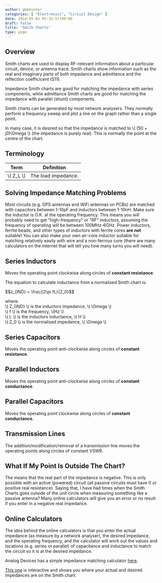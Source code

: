 ```yaml
---
author: gbmhunter
categories: [ "Electronics", "Circuit Design" ]
date: 2014-05-01 05:25:57+00:00
draft: false
title: "Smith Charts"
type: page
---
```


## Overview

Smith charts are used to display RF-relevant information about a particular circuit, device, or antenna trace. Smith charts show information such as the real and imaginary parts of both impedance and admittance and the reflection coefficicent (S11).

Impedance Smith charts are good for matching the impedance with series components, while admittance Smith charts are good for matching the impedance with parallel (shunt) components.

Smith charts can be generated by most network analysers. They normally perform a frequency sweep and plot a line on the graph rather than a single point.

<p>In many case, it is desired so that the impedance is matched to \( (50 + j0)\Omega \) (the impedance is purely real). This is normally the point at the centre of the chart.</p>

## Terminology

<table>
  <tbody>
    <thead>
      <tr>
          <th>Term</th>
          <th>Definition</th>
      </tr>
  </thead>
	<tbody>
		<tr>
      <td>\( Z_L \)</td>
      <td>The load impedance.</td>
		</tr>
	</tbody>
</table>

## Solving Impedance Matching Problems

Most circuits (e.g. GPS antennas and WiFi antennas on PCBs) are matched with capacitors between 1-10pF and inductors between 1-10nH. Make sure the inductor is O.K. at the operating frequency. This means you will probably need to get "high-frequency" or "RF" inductors, assuming the frequency of operating will be between 100MHz-6GHz. Power inductors, ferrite beads, and other types of inductors with ferrite cores **are not** suitable! You can also make your own air-core inductor suitable for matching relatively easily with wire and a non-ferrous core (there are many calculators on the internet that will tell you how many turns you will need).

## Series Inductors

Moves the operating point clockwise along circles of **constant resistance**.

The equation to calculate inductance from a normalised Smith chart is:

<div>$$z_{IND} = \frac{i2\pi fL}{Z_0}$$</div>

<p class="centered">
	where:<br>  
	\( Z_{IND} \) is the inductors impedance, \( \Omega \)<br>
	\( f \) is the frequency, \(Hz \)<br>
	\( L \) is the inductors inductance, \( H \)<br>
	\( Z_0 \) is the normalised impedance, \( \Omega \)<br>
</p>

## Series Capacitors

Moves the operating point anti-clockwise along circles of **constant resistance**.

## Parallel Inductors

Moves the operating point anti-clockwise along circles of **constant conductance**.

## Parallel Capacitors

Moves the operating point clockwise along circles of **constant conductance**.

## Transmission Lines

The addition/modification/removal of a transmission line moves the operating points along circles of constant VSWR.

## What If My Point Is Outside The Chart?

The means that the real part of the impedance is negative. This is only possible with an active (powered) circuit (all passive circuits must have 0 or positive real resistance). Saying that, I have had times when the Smith Charts goes outside of the unit circle when measuring something like a passive antenna? Many online calculators will give you an error or no result if you enter in a negative real impedance.

## Online Calculators

The idea behind the online calculators is that you enter the actual impedance (as measure by a network analyser), the desired impedance, and the operating frequency, and the calculator will work out the values and locations (e.g. series or parallel) of capacitance and inductance to match the circuit so it is at the desired impedance.

Analog Devices has a simple impedance matching calculator [here](http://designtools.analog.com/RFIMPD/).

[This one](http://cgi.www.telestrian.co.uk/cgi-bin/www.telestrian.co.uk/smiths.pl) is interactive and shows you where your actual and desired impedances are on the Smith chart.
